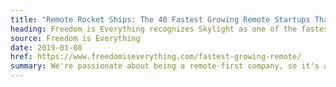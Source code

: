 ```yaml
---
title: "Remote Rocket Ships: The 40 Fastest Growing Remote Startups That Are Hiring"
heading: Freedom is Everything recognizes Skylight as one of the fastest growing remote startups
source: Freedom is Everything
date: 2019-01-08
href: https://www.freedomiseverything.com/fastest-growing-remote/
summary: We're passionate about being a remote-first company, so it's an honor to be recognized by Freedom is Everything as one of the 40 fastest growing remote startups. 
---
```

